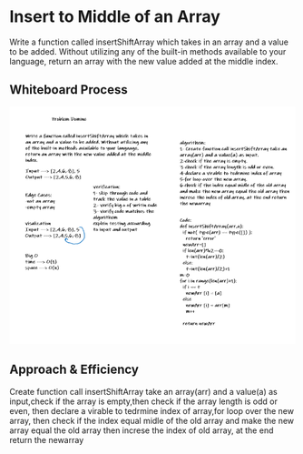 # Insert to Middle of an Array
<!-- Description of the challenge -->
Write a function called insertShiftArray which takes in an array and a value to be added. Without utilizing any of the built-in methods available to your language, return an array with the new value added at the middle index.

## Whiteboard Process
<!-- Embedded whiteboard image -->
![img](challenge2.png)

## Approach & Efficiency
<!-- What approach did you take? Discuss Why. What is the Big O space/time for this approach? -->
Create function call insertShiftArray take an array(arr) and a value(a) as input,check if the array is empty,then check if the array length is odd or even, then declare a virable to tedrmine index of array,for loop over the new array, then check if the index equal midle of the old array and make the new array equal the old array then increse the index of old array, at the end return the newarray
